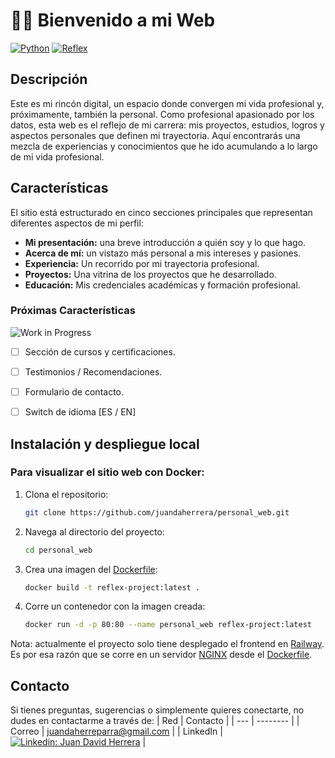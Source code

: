 # 👋🏻 Bienvenido a mi Web

[![Python](https://img.shields.io/badge/Python-3.11+-yellow?style=for-the-badge&logo=python&logoColor=white&labelColor=101010)](https://python.org)
[![Reflex](https://img.shields.io/badge/Reflex-0.3.9+-5646ED?style=for-the-badge&logo=python&logoColor=white&labelColor=101010)](https://reflex.dev)

## Descripción
Este es mi rincón digital, un espacio donde convergen mi vida profesional y, próximamente, también la personal. Como profesional apasionado por los datos, esta web es el reflejo de mi carrera: mis proyectos, estudios, logros y aspectos personales que definen mi trayectoria. Aquí encontrarás una mezcla de experiencias y conocimientos que he ido acumulando a lo largo de mi vida profesional.

## Características
El sitio está estructurado en cinco secciones principales que representan diferentes aspectos de mi perfil:

* **Mi presentación:** una breve introducción a quién soy y lo que hago.
* **Acerca de mí:** un vistazo más personal a mis intereses y pasiones.
* **Experiencia:** Un recorrido por mi trayectoria profesional.
* **Proyectos:** Una vitrina de los proyectos que he desarrollado.
* **Educación:** Mis credenciales académicas y formación profesional.

### Próximas Características 
![Work in Progress](https://img.shields.io/badge/status-work_in_progress-yellow)

* [ ] Sección de cursos y certificaciones.
* [ ] Testimonios / Recomendaciones.
* [ ] Formulario de contacto.
* [ ] Switch de idioma [ES / EN]


## Instalación y despliegue local

### Para visualizar el sitio web con Docker:

1. Clona el repositorio:
   ```bash
   git clone https://github.com/juandaherrera/personal_web.git
   ```
2. Navega al directorio del proyecto:
   ```bash
   cd personal_web
   ```
3. Crea una imagen del [Dockerfile](Dockerfile):
   ```bash
   docker build -t reflex-project:latest .
   ```
4. Corre un contenedor con la imagen creada:
   ```bash
   docker run -d -p 80:80 --name personal_web reflex-project:latest
   ```

Nota: actualmente el proyecto solo tiene desplegado el frontend en [Railway](https://railway.app/). Es por esa razón que se corre en un servidor [NGINX](https://www.nginx.com/) desde el [Dockerfile](Dockerfile).

## Contacto
Si tienes preguntas, sugerencias o simplemente quieres conectarte, no dudes en contactarme a través de:
| Red | Contacto |
| --- | -------- |
| Correo | juandaherreparra@gmail.com | 
| LinkedIn | [![Linkedin: Juan David Herrera](https://img.shields.io/badge/-JuanDavidHerrera-blue?style=flat-square&logo=Linkedin&logoColor=white&link=https://www.linkedin.com/in/juan-david-herrera/)](https://www.linkedin.com/in/juan-david-herrera/) |

